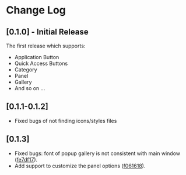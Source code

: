 # Change Log


## [0.1.0] - Initial Release

The first release which supports:

- Application Button
- Quick Access Buttons
- Category
- Panel
- Gallery
- And so on ...

## [0.1.1-0.1.2] 

- Fixed bugs of not finding icons/styles files

## [0.1.3]

- Fixed bugs: font of popup gallery is not consistent with main window 
  ([fe7df17](https://github.com/haiiliin/pyqtribbon/commit/fe7df170c520234e172fd03d39b2e81b5b01b991)).
- Add support to customize the panel options 
  ([f061618](https://github.com/haiiliin/pyqtribbon/commit/f061618f879c64ef55dfcc831a59093c8fd3f4c8)).
